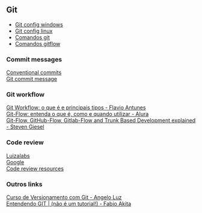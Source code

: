 ## Git

* [Git config windows](./git-config-win.md)
* [Git config linux](./git-config-linux.md)
* [Comandos git](https://gist.github.com/leocomelli/2545add34e4fec21ec16)
* [Comandos gitflow](./git-flow.md)

### Commit messages
[Conventional commits](https://www.conventionalcommits.org/en/v1.0.0/)\
[Git commit message](https://github.com/joelparkerhenderson/git-commit-message)

### Git workflow
[Git Workflow: o que é e principais tipos - Flavio Antunes](https://www.zup.com.br/blog/git-workflow)\
[Git-Flow: entenda o que é, como e quando utilizar - Alura](https://www.alura.com.br/artigos/git-flow-o-que-e-como-quando-utilizar)\
[Git-Flow, GitHub-Flow, Gitlab-Flow and Trunk Based Development explained - Steven Giesel](https://steven-giesel.com/blogPost/ff50f268-c0bf-44d8-a5b8-41554ab50ba8)

### Code review
[Luizalabs](https://github.com/luizalabs/dev-guide/tree/master/code-review)\
[Google](https://google.github.io/eng-practices/review/)\
[Code review resources](https://github.com/joho/awesome-code-review)

### Outros links
[Curso de Versionamento com Git - Angelo Luz](https://www.youtube.com/playlist?list=PLDqnSpzNKDvkfF_ZMfukmOG3MtGKfXlfJ)\
[Entendendo GIT | (não é um tutorial!) - Fabio Akita](https://www.youtube.com/watch?v=6Czd1Yetaac)
